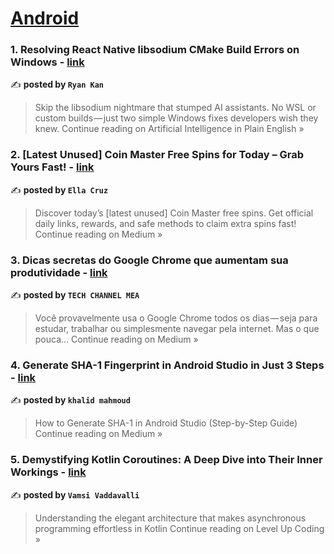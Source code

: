 
<h1><a href=https://medium.com/tag/android/recommended target="_blank" rel="noopener noreferrer">Android</a></h1>
<h3>1. Resolving React Native libsodium CMake Build Errors on Windows - <a href="https://ai.plainenglish.io/resolving-react-native-libsodium-cmake-build-errors-on-windows-753778d3e89a?source=rss------android-5" target="_blank" rel="noopener noreferrer">link</a></h3>

✍️ **posted by `Ryan Kan`**

<blockquote>Skip the libsodium nightmare that stumped AI assistants. No WSL or custom builds — just two simple Windows fixes developers wish they knew.
Continue reading on Artificial Intelligence in Plain English »</blockquote>

<h3>2. [Latest Unused] Coin Master Free Spins for Today – Grab Yours Fast! - <a href="https://medium.com/@EllaCruz002/latest-unused-coin-master-free-spins-for-today-grab-yours-fast-6c422d5c9673?source=rss------android-5" target="_blank" rel="noopener noreferrer">link</a></h3>

✍️ **posted by `Ella Cruz`**

<blockquote>Discover today’s [latest unused] Coin Master free spins. Get official daily links, rewards, and safe methods to claim extra spins fast!
Continue reading on Medium »</blockquote>

<h3>3. Dicas secretas do Google Chrome que aumentam sua produtividade - <a href="https://medium.com/@techchannelmea/dicas-secretas-do-google-chrome-que-aumentam-sua-produtividade-eb0c5ab27c2a?source=rss------android-5" target="_blank" rel="noopener noreferrer">link</a></h3>

✍️ **posted by `TECH CHANNEL MEA`**

<blockquote>Você provavelmente usa o Google Chrome todos os dias — seja para estudar, trabalhar ou simplesmente navegar pela internet. Mas o que pouca…
Continue reading on Medium »</blockquote>

<h3>4. Generate SHA-1 Fingerprint in Android Studio in Just 3 Steps - <a href="https://medium.com/@khalid.mahmoud07/generate-sha-1-fingerprint-in-android-studio-in-just-3-steps-d812da84bc86?source=rss------android-5" target="_blank" rel="noopener noreferrer">link</a></h3>

✍️ **posted by `khalid mahmoud`**

<blockquote>How to Generate SHA-1 in Android Studio (Step-by-Step Guide)
Continue reading on Medium »</blockquote>

<h3>5. Demystifying Kotlin Coroutines: A Deep Dive into Their Inner Workings - <a href="https://levelup.gitconnected.com/demystifying-kotlin-coroutines-a-deep-dive-into-their-inner-workings-30bda654747b?source=rss------android-5" target="_blank" rel="noopener noreferrer">link</a></h3>

✍️ **posted by `Vamsi Vaddavalli`**

<blockquote>Understanding the elegant architecture that makes asynchronous programming effortless in Kotlin
Continue reading on Level Up Coding »</blockquote>

